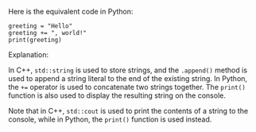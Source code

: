  Here is the equivalent code in Python:
```
greeting = "Hello"
greeting += ", world!"
print(greeting)
```
Explanation:

In C++, `std::string` is used to store strings, and the `.append()` method is used to append a string literal to the end of the existing string. In Python, the `+=` operator is used to concatenate two strings together. The `print()` function is also used to display the resulting string on the console.

Note that in C++, `std::cout` is used to print the contents of a string to the console, while in Python, the `print()` function is used instead.
